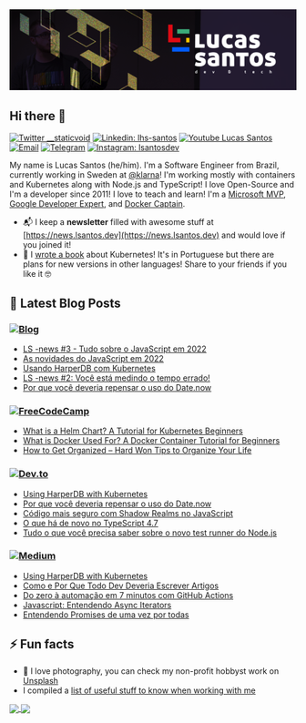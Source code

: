 <img src="https://raw.githubusercontent.com/khaosdoctor/blog-assets/master/images/Screen%20Shot%202021-09-03%20at%2019.26.35.png" />

## Hi there 👋

[![Twitter __staticvoid](https://img.shields.io/badge/-Twitter-1DA1F2?style=for-the-badge&logo=twitter&logoColor=white&link=https://twitter.lsantos.dev)](https://twitter.lsantos.dev)
[![Linkedin: lhs-santos](https://img.shields.io/badge/-LinkedIn-0077B5?style=for-the-badge&logo=linkedin&logoColor=white&link=https://linkedin.lsantos.dev)](https://www.linkedin.lsantos.dev)
[![Youtube Lucas Santos](https://img.shields.io/badge/YouTube-FF0000?style=for-the-badge&logo=youtube&logoColor=white&link=https://youtube.lsantos.dev)](https://youtube.lsantos.dev)
[![Email](https://img.shields.io/badge/-Email-%23333?style=for-the-badge&logo=gmail&logoColor=white)](mailto:hello@lsantos.dev)
[![Telegram](https://img.shields.io/badge/-Telegram-0088CC?style=for-the-badge&logo=telegram&logoColor=white)](https://telegram.lsantos.dev)
[![Instagram: lsantosdev](https://img.shields.io/badge/-Instagram-%23E4405F?style=for-the-badge&logo=instagram&logoColor=white)](https://instagram.lsantos.dev)

My name is Lucas Santos (he/him). I'm a Software Engineer from Brazil, currently working in Sweden at [@klarna](https://github.com/klarna)! I'm working mostly with containers and Kubernetes along with Node.js and TypeScript! I love Open-Source and I'm a developer since 2011! I love to teach and learn! I'm a [Microsoft MVP](https://mvp.microsoft.com/en-us/PublicProfile/5003259), [Google Developer Expert](https://developers.google.com/community/experts/directory/profile/profile-lucas_santos), and [Docker Captain](http://docker.com/captains).

- 📬 I keep a **newsletter** filled with awesome stuff at [https://news.lsantos.dev](https://news.lsantos.dev) and would love if you joined it!
- :book: I [wrote a book](https://tudosobrekubernetes.tech/?utm_source=github&utm_medium=profile_readme&utm_campaign=fixed_link) about Kubernetes! It's in Portuguese but there are plans for new versions in other languages! Share to your friends if you like it 🤓

## 📝 Latest Blog Posts

### [![Blog](https://img.shields.io/badge/-My%20Blog-FF5722?style=for-the-badge&logo=blogger&logoColor=white)](https://blog.lsantos.dev?utm_source=github&utm_medium=profile_readme&utm_campaign=fixed_link)

<!-- BLOG:START -->
- [LS -news #3 - Tudo sobre o JavaScript em 2022](https://blog.lsantos.dev/ls-news-3/)
- [As novidades do JavaScript em 2022](https://blog.lsantos.dev/news-js-2022/)
- [Usando HarperDB com Kubernetes](https://blog.lsantos.dev/harperdb-kubernetes/)
- [LS -news #2: Você está medindo o tempo errado!](https://blog.lsantos.dev/ls-news-2/)
- [Por que você deveria repensar o uso do Date.now](https://blog.lsantos.dev/por-que-nao-usar-date-now/)
<!-- BLOG:END -->

### [![FreeCodeCamp](https://img.shields.io/badge/-FreeCodeCamp-ffffff?style=for-the-badge&logo=freecodecamp&logoColor=0A0A23)](https://www.freecodecamp.org/news/author/_staticvoid/)

<!-- FCC:START -->
- [What is a Helm Chart? A Tutorial for Kubernetes Beginners](https://www.freecodecamp.org/news/what-is-a-helm-chart-tutorial-for-kubernetes-beginners/)
- [What is Docker Used For? A Docker Container Tutorial for Beginners](https://www.freecodecamp.org/news/what-is-docker-used-for-a-docker-container-tutorial-for-beginners/)
- [How to Get Organized – Hard Won Tips to Organize Your Life](https://www.freecodecamp.org/news/the-complete-guide-to-personal-organization/)
<!-- FCC:END -->

### [![Dev.to](https://img.shields.io/badge/-Dev.to-ffffff?style=for-the-badge&logo=dev.to&logoColor=0A0A0A)](https://dev.to/khaosdoctor)

<!-- DEVTO:START -->
- [Using HarperDB with Kubernetes](https://dev.to/_staticvoid/using-harperdb-with-kubernetes-2pf6)
- [Por que você deveria repensar o uso do Date.now](https://dev.to/_staticvoid/por-que-voce-deveria-repensar-o-uso-do-datenow-2g39)
- [Código mais seguro com Shadow Realms no JavaScript](https://dev.to/_staticvoid/codigo-mais-seguro-com-shadow-realms-no-javascript-3p9e)
- [O que há de novo no TypeScript 4.7](https://dev.to/_staticvoid/o-que-ha-de-novo-no-typescript-47-28bl)
- [Tudo o que você precisa saber sobre o novo test runner do Node.js](https://dev.to/_staticvoid/tudo-o-que-voce-precisa-saber-sobre-o-novo-test-runner-do-nodejs-1i11)
<!-- DEVTO:END -->

### [![Medium](https://img.shields.io/badge/-Medium-ffffff?style=for-the-badge&logo=medium&logoColor=black)](https://medium.com/@khaosdoctor)

<!-- MEDIUM:START -->
- [Using HarperDB with Kubernetes](https://medium.com/@khaosdoctor/using-harperdb-with-kubernetes-e796ea606e99?source=rss-84c42a22cef7------2)
- [Como e Por Que Todo Dev Deveria Escrever Artigos](https://medium.com/@khaosdoctor/como-e-por-que-todo-dev-deveria-escrever-artigos-1f8b9ba74d4?source=rss-84c42a22cef7------2)
- [Do zero à automação em 7 minutos com GitHub Actions](https://medium.com/@khaosdoctor/do-zero-%C3%A0-automa%C3%A7%C3%A3o-em-7-minutos-com-github-actions-ca08364e8c36?source=rss-84c42a22cef7------2)
- [Javascript: Entendendo Async Iterators](https://medium.com/trainingcenter/javascript-entendendo-async-iterators-8322fc7106db?source=rss-84c42a22cef7------2)
- [Entendendo Promises de uma vez por todas](https://medium.com/trainingcenter/entendendo-promises-de-uma-vez-por-todas-32442ec725c2?source=rss-84c42a22cef7------2)
<!-- MEDIUM:END -->

## ⚡ Fun facts

- 📸  I love photography, you can check my non-profit hobbyst work on [Unsplash](https://unsplash.com/@_staticvoid)
- I compiled a [list of useful stuff to know when working with me](https://gist.github.com/khaosdoctor/7d688dc5ab3b0981522ca7ca7c07a5b4)

<a href="https://lsantos.dev">
  <img align="center" src="https://github-readme-stats.vercel.app/api?username=khaosdoctor&count_private=true&show_icons=true&theme=github_dark" />
</a>
<a href="https://lsantos.dev">
  <img align="center" src="https://github-readme-stats.vercel.app/api/top-langs/?username=khaosdoctor&theme=github_dark&layout=compact" />
</a>
